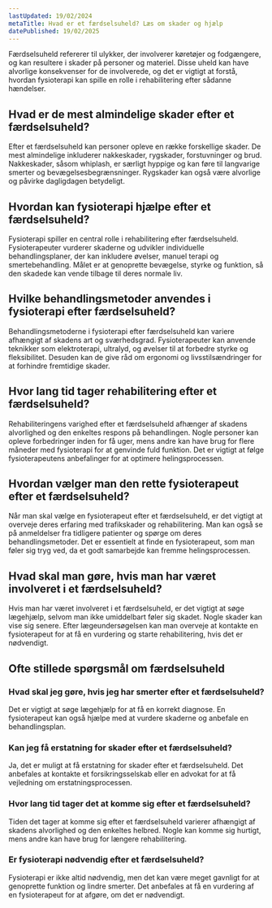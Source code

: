 ```yaml
---
lastUpdated: 19/02/2024
metaTitle: Hvad er et færdselsuheld? Læs om skader og hjælp
datePublished: 19/02/2025
---
```


Færdselsuheld refererer til ulykker, der involverer køretøjer og fodgængere, og kan resultere i skader på personer og materiel. Disse uheld kan have alvorlige konsekvenser for de involverede, og det er vigtigt at forstå, hvordan fysioterapi kan spille en rolle i rehabilitering efter sådanne hændelser.

## Hvad er de mest almindelige skader efter et færdselsuheld?

Efter et færdselsuheld kan personer opleve en række forskellige skader. De mest almindelige inkluderer nakkeskader, rygskader, forstuvninger og brud. Nakkeskader, såsom whiplash, er særligt hyppige og kan føre til langvarige smerter og bevægelsesbegrænsninger. Rygskader kan også være alvorlige og påvirke dagligdagen betydeligt.

## Hvordan kan fysioterapi hjælpe efter et færdselsuheld?

Fysioterapi spiller en central rolle i rehabilitering efter færdselsuheld. Fysioterapeuter vurderer skaderne og udvikler individuelle behandlingsplaner, der kan inkludere øvelser, manuel terapi og smertebehandling. Målet er at genoprette bevægelse, styrke og funktion, så den skadede kan vende tilbage til deres normale liv.

## Hvilke behandlingsmetoder anvendes i fysioterapi efter færdselsuheld?

Behandlingsmetoderne i fysioterapi efter færdselsuheld kan variere afhængigt af skadens art og sværhedsgrad. Fysioterapeuter kan anvende teknikker som elektroterapi, ultralyd, og øvelser til at forbedre styrke og fleksibilitet. Desuden kan de give råd om ergonomi og livsstilsændringer for at forhindre fremtidige skader.

## Hvor lang tid tager rehabilitering efter et færdselsuheld?

Rehabiliteringens varighed efter et færdselsuheld afhænger af skadens alvorlighed og den enkeltes respons på behandlingen. Nogle personer kan opleve forbedringer inden for få uger, mens andre kan have brug for flere måneder med fysioterapi for at genvinde fuld funktion. Det er vigtigt at følge fysioterapeutens anbefalinger for at optimere helingsprocessen.

## Hvordan vælger man den rette fysioterapeut efter et færdselsuheld?

Når man skal vælge en fysioterapeut efter et færdselsuheld, er det vigtigt at overveje deres erfaring med trafikskader og rehabilitering. Man kan også se på anmeldelser fra tidligere patienter og spørge om deres behandlingsmetoder. Det er essentielt at finde en fysioterapeut, som man føler sig tryg ved, da et godt samarbejde kan fremme helingsprocessen.

## Hvad skal man gøre, hvis man har været involveret i et færdselsuheld?

Hvis man har været involveret i et færdselsuheld, er det vigtigt at søge lægehjælp, selvom man ikke umiddelbart føler sig skadet. Nogle skader kan vise sig senere. Efter lægeundersøgelsen kan man overveje at kontakte en fysioterapeut for at få en vurdering og starte rehabilitering, hvis det er nødvendigt.

## Ofte stillede spørgsmål om færdselsuheld

### Hvad skal jeg gøre, hvis jeg har smerter efter et færdselsuheld?

Det er vigtigt at søge lægehjælp for at få en korrekt diagnose. En fysioterapeut kan også hjælpe med at vurdere skaderne og anbefale en behandlingsplan.

### Kan jeg få erstatning for skader efter et færdselsuheld?

Ja, det er muligt at få erstatning for skader efter et færdselsuheld. Det anbefales at kontakte et forsikringsselskab eller en advokat for at få vejledning om erstatningsprocessen.

### Hvor lang tid tager det at komme sig efter et færdselsuheld?

Tiden det tager at komme sig efter et færdselsuheld varierer afhængigt af skadens alvorlighed og den enkeltes helbred. Nogle kan komme sig hurtigt, mens andre kan have brug for længere rehabilitering.

### Er fysioterapi nødvendig efter et færdselsuheld?

Fysioterapi er ikke altid nødvendig, men det kan være meget gavnligt for at genoprette funktion og lindre smerter. Det anbefales at få en vurdering af en fysioterapeut for at afgøre, om det er nødvendigt.
